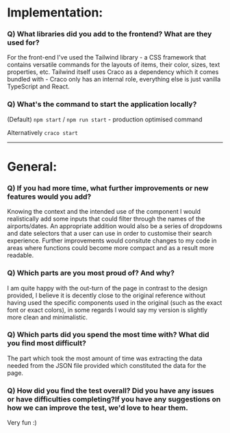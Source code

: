 # Implementation:

### Q) What libraries did you add to the frontend? What are they used for?

For the front-end I've used the Tailwind library - a CSS framework that contains versatile commands for the layouts of items, their color, sizes, text properties, etc. Tailwind itself uses Craco as a dependency which it comes bundled with - Craco only has an internal role, everything else is just vanilla TypeScript and React.

### Q) What's the command to start the application locally?

(Default) `npm start` / `npm run start` - production optimised command

Alternatively `craco start`

---

# General:

### Q) If you had more time, what further improvements or new features would you add?

Knowing the context and the intended use of the component I would realistically add some inputs that could filter through the names of the airports/dates. An appropriate addition would also be a series of dropdowns and date selectors that a user can use in order to customise their search experience. Further improvements would consitute changes to my code in areas where functions could become more compact and as a result more readable.

### Q) Which parts are you most proud of? And why?

I am quite happy with the out-turn of the page in contrast to the design provided, I believe it is decently close to the original reference without having used the specific components used in the original (such as the exact font or exact colors), in some regards I would say my version is slightly more clean and minimalistic.

### Q) Which parts did you spend the most time with? What did you find most difficult?

The part which took the most amount of time was extracting the data needed from the JSON file provided which constituted the data for the page.

### Q) How did you find the test overall? Did you have any issues or have difficulties completing?If you have any suggestions on how we can improve the test, we'd love to hear them.

Very fun :)
